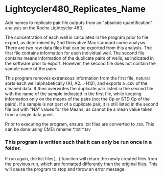 # Lightcycler480_Replicates_Name
Add names to replicate pair file outputs from an "absolute quantification" analysis on the Roche Lightcycler 480.

  The concentration of each well is calculated in the program prior to file export, as determined by 2nd Derivative Max standard curve analysis. 
There are two raw data files that can be exported from this analysis. 
The first file contains information for each individual well.
The second file contains means information of the duplicate pairs of wells, as indicated in the software prior to export.
However, the second file does not contain the sample name of the pairs.

  This program removes extraneous information from the first file, natural sorts each well alphabetically (A1, A2...-H12), and exports a .csv of the cleaned data.
It then overwrites the duplicate pair listed in the second file with the name of the sample indicated in the first file,
while keeping information only on the means of the pairs (not the Cp or STD Cp of the pairs). 
If a sample is not part of a duplicate pair, it is still listed in the second file but with "NA" values for the Means, 
as cannot be a mean value taken from a single data point.

Prior to executing the program, ensure .txt files are converted to .tsv.
  This can be done using CMD: rename *.txt *.tsv

### This program is written such that it can only be run once in a folder. 
If run again, the list.files(...) function will return the newly created files from the previous run,
which are formatted differently than the original files.
This will cause the program to stop and throw an error message.
